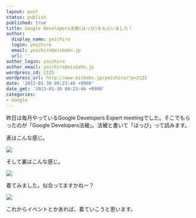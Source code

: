 ```yaml
---
layout: post
status: publish
published: true
title: Google Developers法被(はっぴ)をもらいました！
author:
  display_name: yoichiro
  login: yoichiro
  email: yoichiro@eisbahn.jp
  url: ''
author_login: yoichiro
author_email: yoichiro@eisbahn.jp
wordpress_id: 2125
wordpress_url: http://www.eisbahn.jp/yoichiro/?p=2125
date: '2013-01-30 09:23:46 +0900'
date_gmt: '2013-01-30 00:23:46 +0900'
categories:
- Google
---
```


昨日は毎月やっているGoogle Developers Expert meetingでした。そこでもらったのが「Google Developers法被」。法被と書いて「はっぴ」って読みます。

表はこんな感じ。

![](http://www.eisbahn.jp/yoichiro/images/2013/01/36c8c9261c98e7c1b7d7d5e14410cdda.jpeg)

そして裏はこんな感じ。

![](http://www.eisbahn.jp/yoichiro/images/2013/01/37e3808047553cedb34daa9b1d7ab2a3.jpeg)

着てみました。似合ってますかねー？

![](http://www.eisbahn.jp/yoichiro/images/2013/01/d97c50263c64191b4a87e849b78211fe.jpeg)

これからイベントとかあれば、着ていこうと思います。
